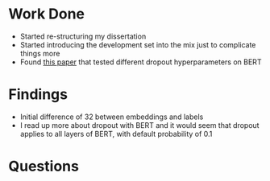 # Work Done
* Started re-structuring my dissertation
* Started introducing the development set into the mix just to complicate things more
* Found [this paper](https://link.springer.com/chapter/10.1007/978-3-030-76508-8_11#chapter-info) that tested different dropout hyperparameters on BERT

# Findings
* Initial difference of 32 between embeddings and labels
* I read up more about dropout with BERT and it would seem that dropout applies to all layers of BERT, with default probability of 0.1

# Questions